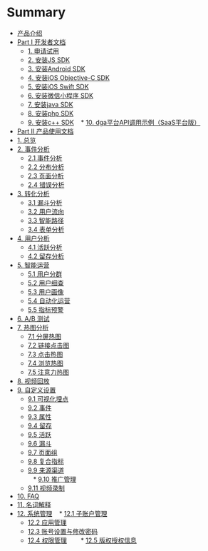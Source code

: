 # Summary

* [产品介绍](README.md)
* [Part I 开发者文档]()
    * [1. 申请试用](developer/trial.md)
    * [2. 安装JS SDK](developer/install_js_sdk.md)
    * [3. 安装Android SDK](developer/install_android_sdk.md)
    * [4. 安装iOS Objective-C SDK](developer/install_ios_objective_c_sdk.md)
    * [5. 安装iOS Swift SDK](developer/install_ios_swift_sdk.md)
    * [6. 安装微信小程序 SDK](developer/install_wechat_sdk.md)
    * [7. 安装java SDK](developer/install_java_sdk.md)
    * [8. 安装php SDK](developer/install_php_sdk.md)
    * [9. 安装c++ SDK](developer/install_c++_sdk.md)
    * [10. dga平台API调用示例（SaaS平台版）](developer/api.md)    
* [Part Ⅱ 产品使用文档]()
* [1. 总览](overview/dashboard.md)
* [2. 事件分析]()
    * [2.1 事件分析](event.md)
    * [2.2 分布分析](spread.md)   
    * [2.3 页面分析](behavior/page.md)
    * [2.4 错误分析](errorlog.md)
* [3. 转化分析]()
    * [3.1 漏斗分析](transformation/funnel.md)
    * [3.2 用户流向](transformation/urlpath.md)
    * [3.3 智能路径](transformation/smartpath.md)
    * [3.4 表单分析](behavior/anaform.md)
* [4. 用户分析]()
    * [4.1 活跃分析](user/activation.md)
    * [4.2 留存分析](user/retention.md)
* [5. 智能运营]()
    * [5.1 用户分群](user/segment.md)
    * [5.2 用户细查](user/profile.md)
    * [5.3 用户画像](user/persona.md) 
    * [5.4 自动化运营](user/auto.md)  
    * [5.5 指标预警](user/warning.md)    
* [6. A/B 测试](abtest.md)
* [7. 热图分析]()
    * [7.1 分屏热图](behavior/mapscreen.md)
    * [7.2 链接点击图](behavior/mapclick.md)    
    * [7.3 点击热图](behavior/mapclick2.md)
    * [7.4 浏览热图](behavior/mapview.md)
    * [7.5 注意力热图](behavior/mapattention.md)
* [8. 视频回放](video_playback.md)
* [9. 自定义设置]()
    * [9.1 可视化埋点](set/custom_tag.md)
    * [9.2 事件](set/custom_event.md)
    * [9.3 属性](set/custom_attr.md)
    * [9.4 留存](set/custom_retention.md)
    * [9.5 活跃](set/custom_activity.md)
    * [9.6 漏斗](set/custom_funnel.md)
    * [9.7 页面组](set/custom_page_group.md)
    * [9.8 复合指标](set/custom_formula.md)    
    * [9.9 来源渠道](set/manage_channel.md)    
    * [9.10 推广管理](set/manage_utm.md)    
    * [9.11 视频录制](set/custom_playback.md)    
* [10. FAQ](FAQ.md)
* [11. 名词解释](noun_interpretation.md)
* [12. 系统管理]()
    * [12.1 子账户管理](system/manage_user.md)    
    * [12.2 应用管理](system/manage_app.md)    
    * [12.3 账号设置与修改密码](system/manage_person.md)    
    * [12.4 权限管理](system/manage_auth.md)    
    * [12.5 版权授权信息](system/copyright.md)
    
  

 
    

